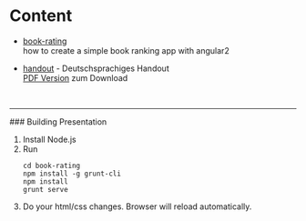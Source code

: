# Content

* [book-rating](https://angular2buch.de/presentations/book-rating/)  
  how to create a simple book ranking app with angular2

* [handout](handout) - Deutschsprachiges Handout  
  [PDF Version](https://angular2buch.de/presentations/handout/handout_angular2.pdf) zum Download

&nbsp;

<hr>
### Building Presentation 

1. Install Node.js
2. Run
    ```
    cd book-rating
    npm install -g grunt-cli
    npm install
    grunt serve
    ```
3. Do your html/css changes. Browser will reload automatically.
